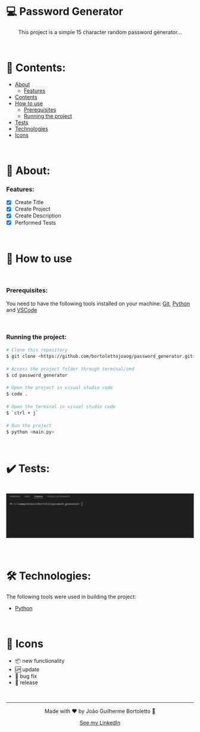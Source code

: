 # 💻 Password Generator

<p align="center">This project is a simple 15 character random password generator...</p>

<br/>

# 📓 Contents:

- [About](#About)
    - [Features](#Features)
- [Contents](#Contents)
- [How to use](#How-to-use)
    - [Prerequisites](#Prerequisites)
    - [Running the project](#Running-the-project)
- [Tests](#Tests)
- [Technologies](#Technologies)
- [Icons](#Icons)

<br/>

# 📜 About:

### Features:

- [x] Create Title
- [x] Create Project
- [x] Create Description
- [x] Performed Tests

<br/>

# 📝 How to use

<br/>

### Prerequisites:

You need to have the following tools installed on your machine: [Git](https://git-scm.com), [Python](https://www.python.org/) and [VSCode](https://code.visualstudio.com/)

<br/>

### Running the project:

```bash
# Clone this repository
$ git clone <https://github.com/bortolettojoaog/password_generator.git>

# Access the project folder through terminal/cmd
$ cd password_generator

# Open the project in visual studio code
$ code .

# Open the terminal in visual studio code
$ `ctrl + j`

# Run the project
$ python <main.py>
```

<br/>

# ✔️ Tests:
<h1 align="center">
    <img alt="Test" title="Test" src="./github/tests.gif" />
</h1>

<br/>

# 🛠️ Technologies:

The following tools were used in building the project:

- [Python](https://www.python.org/)

<br/>

# 📁 Icons

- :package: new functionality
- :up: update
- :bug: bug fix
- :checkered_flag: release

<br/>

---

<p align="center">
    Made with ❤️ by João Guilherme Bortoletto 👋
</p>

<p align="center">
    <a href="https://www.linkedin.com/in/bortolettojoaog/">See my LinkedIn</a>
</a>